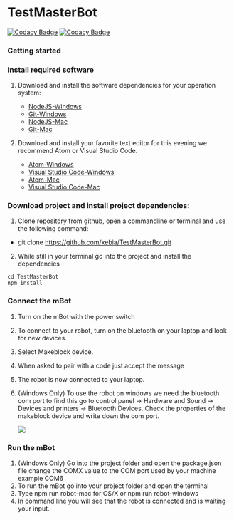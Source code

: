 # TestMasterBot 
[![Codacy Badge](https://api.codacy.com/project/badge/Grade/2d281718a703484cb933ea175b15e800)](https://www.codacy.com/app/XTA/TestMasterBot?utm_source=github.com&amp;utm_medium=referral&amp;utm_content=xebia/TestMasterBot&amp;utm_campaign=Badge_Grade) [![Codacy Badge](https://api.codacy.com/project/badge/Coverage/2d281718a703484cb933ea175b15e800)](https://www.codacy.com/app/XTA/TestMasterBot?utm_source=github.com&amp;utm_medium=referral&amp;utm_content=xebia/TestMasterBot&amp;utm_campaign=Badge_Coverage)

### Getting started

### Install required software

1. Download and install the software dependencies for your operation system:
       
    * [NodeJS-Windows](https://nodejs.org/dist/v4.4.4/node-v4.4.4-x86.msi)
    * [Git-Windows](https://git-scm.com/download/win)
    * [NodeJS-Mac](https://nodejs.org/dist/v4.4.4/node-v4.4.4.pkg)
    * [Git-Mac](https://git-scm.com/download/mac)    


2. Download and install your favorite text editor for this evening we recommend Atom or Visual Studio Code.
    * [Atom-Windows](https://github.com/atom/atom/releases/download/v1.7.3/AtomSetup.exe)
    * [Visual Studio Code-Windows](https://code.visualstudio.com/Docs/?dv=win)
    * [Atom-Mac](https://atom.io/download/mac)
    * [Visual Studio Code-Mac](https://code.visualstudio.com/Docs/?dv=osx)
    


### Download project and install project dependencies:

1. Clone repository from github, open a commandline or terminal and use the following command:
* git clone https://github.com/xebia/TestMasterBot.git

2. While still in your terminal go into the project and install the dependencies

```
cd TestMasterBot
npm install
```


### Connect the mBot

1. Turn on the mBot with the power switch
2. To connect to your robot, turn on the bluetooth on your laptop and look for new devices. 
3. Select Makeblock device.
4. When asked to pair with a code just accept the message
5. The robot is now connected to your laptop.
6. (Windows Only) To use the robot on windows we need the bluetooth com port to find this go to control panel ->
    Hardware and Sound -> Devices and printers -> Bluetooth Devices. Check the properties of the makeblock device and write down the com port.
    
    ![](https://ostc-planner.net/wp/wp-content/uploads/2016/03/Win7-pairing-4.png)
    
### Run the mBot

1. (Windows Only) Go into the project folder and open the package.json file change the COMX value to the COM port used by your machine example COM6
2. To run the mBot go into your project folder and open the terminal
3. Type npm run robot-mac for OS/X or npm run robot-windows
4. In command line you will see that the robot is connected and is waiting your input.
